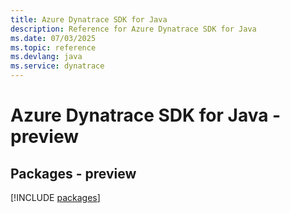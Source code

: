 ```yaml
---
title: Azure Dynatrace SDK for Java
description: Reference for Azure Dynatrace SDK for Java
ms.date: 07/03/2025
ms.topic: reference
ms.devlang: java
ms.service: dynatrace
---
```

# Azure Dynatrace SDK for Java - preview
## Packages - preview
[!INCLUDE [packages](dynatrace-index.md)]